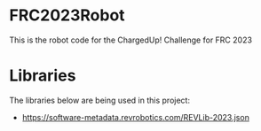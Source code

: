 # FRC2023Robot
 This is the robot code for the ChargedUp! Challenge for FRC 2023

# Libraries
The libraries below are being used in this project:

 - https://software-metadata.revrobotics.com/REVLib-2023.json
